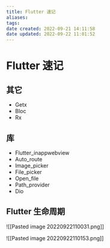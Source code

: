 ```yaml
---
title: Flutter 速记
aliases: 
tags: 
date created: 2022-09-21 14:11:58
date updated: 2022-09-22 11:01:52
---
```


# Flutter 速记

## 其它

 - Getx
 - Bloc
 - Rx

## 库

- Flutter_inappwebview
- Auto_route
- Image_picker
- File_picker
- Open_file
- Path_provider
- Dio

## Flutter 生命周期

![[Pasted image 20220922110031.png]]

![[Pasted image 20220922110153.png]]
